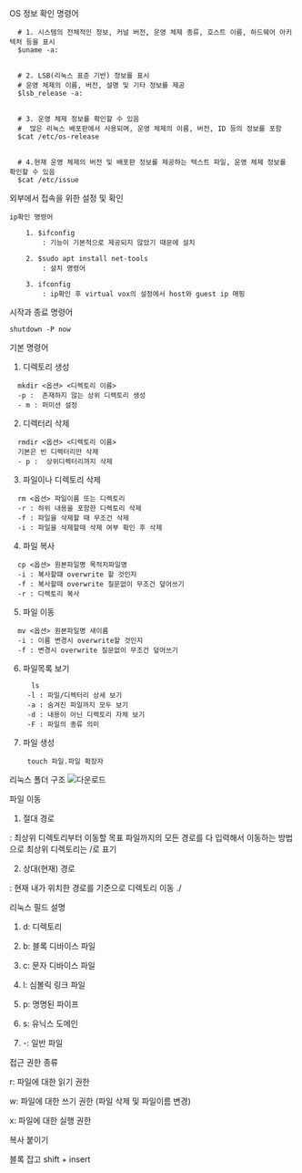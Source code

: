 
OS 정보 확인 명령어 

```
  # 1. 시스템의 전체적인 정보, 커널 버전, 운영 체제 종류, 호스트 이름, 하드웨어 아키텍처 등을 표시
  $uname -a:  


  # 2. LSB(리눅스 표준 기반) 정보를 표시
  # 운영 체제의 이름, 버전, 설명 및 기타 정보를 제공
  $lsb_release -a: 


  # 3. 운영 체제 정보를 확인할 수 있음
  #  많은 리눅스 배포판에서 사용되며, 운영 체제의 이름, 버전, ID 등의 정보를 포함
  $cat /etc/os-release 


  # 4.현재 운영 체제의 버전 및 배포판 정보를 제공하는 텍스트 파일, 운영 체제 정보를 확인할 수 있음
  $cat /etc/issue
```

외부에서 접속을 위한 설정 및 확인

```
ip확인 명령어

    1. $ifconfig
        : 기능이 기본적으로 제공되지 않았기 때문에 설치

    2. $sudo apt install net-tools
        : 설치 명령어

    3. ifconfig
        : ip확인 후 virtual vox의 설정에서 host와 guest ip 매핑
```

시작과 종료 명령어

    shutdown -P now

기본 명령어

1. 디렉토리 생성

```
  mkdir <옵션> <디렉토리 이름>
  -p :  존재하지 않는 상위 디렉토리 생성
  - m : 퍼미션 설정
```

2. 디렉터리 삭제

```
  rmdir <옵션> <디렉토리 이름>
  기본은 빈 디렉터리만 삭제
  - p :  상위디렉터리까지 삭제 
```

3. 파일이나 디렉토리 삭제

```
  rm <옵션> 파일이름 또는 디렉토리
  -r : 하위 내용을 포함한 디렉토리 삭제
  -f : 파일을 삭제할 때 무조건 삭제
  -i : 파일을 삭제할때 삭제 여부 확인 후 삭제
```

4. 파일 복사

```
  cp <옵션> 원본파일명 목적지파일명
  -i : 복사할떄 overwrite 할 것인지
  -f : 복사할때 overwrite 질문없이 무조건 덮어쓰기
  -r : 디렉토리 복사
```

5. 파일 이동

```
  mv <옵션> 원본파일명 새이름
  -i : 이름 변경시 overwrite할 것인지
  -f : 변경시 overwrite 질문없이 무조건 덮어쓰기
```

6. 파일목록 보기

   ```
     ls
    -l : 파일/디렉터리 상세 보기
    -a : 숨겨진 파일까지 모두 보기
    -d : 내용이 아닌 디렉토리 자체 보기
    -F : 파일의 종류 의미
    ```

7. 파일 생성

   ```
    touch 파일.파일 확장자
   ```


리눅스 폴더 구조
![다운로드](https://github.com/greeneryjin/developer_study/assets/87289562/fb9c8a5d-3f5c-4a3c-aacb-d1c49ed67abd)




파일 이동 

1. 절대 경로

  : 최상위 디렉토리부터 이동할 목표 파일까지의 모든 경로를 다 입력해서 이동하는 방법으로 최상위 디렉토리는 /로 표기

2. 상대(현재) 경로

  : 현재 내가 위치한 경로를 기준으로 디렉토리 이동 ./ 


리눅스 필드 설명

1. d: 디렉토리

2. b: 블록 디바이스 파일

3. c: 문자 디바이스 파일

4. l: 심볼릭 링크 파일

5. p: 명명된 파이프

6. s: 유닉스 도메인

7. -: 일반 파일

접근 권한 종류

r: 파일에 대한 읽기 권한 

w: 파일에 대한 쓰기 권한 (파일 삭제 및 파일이름 변경)

x: 파일에 대한 실행 권한


복사 붙이기

  블록 잡고 shift + insert
  


